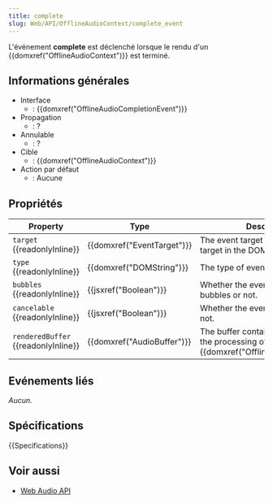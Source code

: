 ```yaml
---
title: complete
slug: Web/API/OfflineAudioContext/complete_event
---
```


L'événement **complete** est déclenché lorsque le rendu d'un {{domxref("OfflineAudioContext")}} est terminé.

## Informations générales

- Interface
  - : {{domxref("OfflineAudioCompletionEvent")}}
- Propagation
  - : ?
- Annulable
  - : ?
- Cible
  - : {{domxref("OfflineAudioContext")}}
- Action par défaut
  - : Aucune

## Propriétés

| Property                            | Type                       | Description                                                                                  |
| ----------------------------------- | -------------------------- | -------------------------------------------------------------------------------------------- |
| `target` {{readonlyInline}}         | {{domxref("EventTarget")}} | The event target (the topmost target in the DOM tree).                                       |
| `type` {{readonlyInline}}           | {{domxref("DOMString")}}   | The type of event.                                                                           |
| `bubbles` {{readonlyInline}}        | {{jsxref("Boolean")}}      | Whether the event normally bubbles or not.                                                   |
| `cancelable` {{readonlyInline}}     | {{jsxref("Boolean")}}      | Whether the event is cancellable or not.                                                     |
| `renderedBuffer` {{readonlyInline}} | {{domxref("AudioBuffer")}} | The buffer containing the result of the processing of an {{domxref("OfflineAudioContext")}}. |

## Evénements liés

_Aucun._

## Spécifications

{{Specifications}}

## Voir aussi

- [Web Audio API](/fr/docs/Web_Audio_API)
